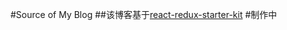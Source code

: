#Source of My Blog
##该博客基于[react-redux-starter-kit](https://github.com/davezuko/react-redux-starter-kit)
#制作中


